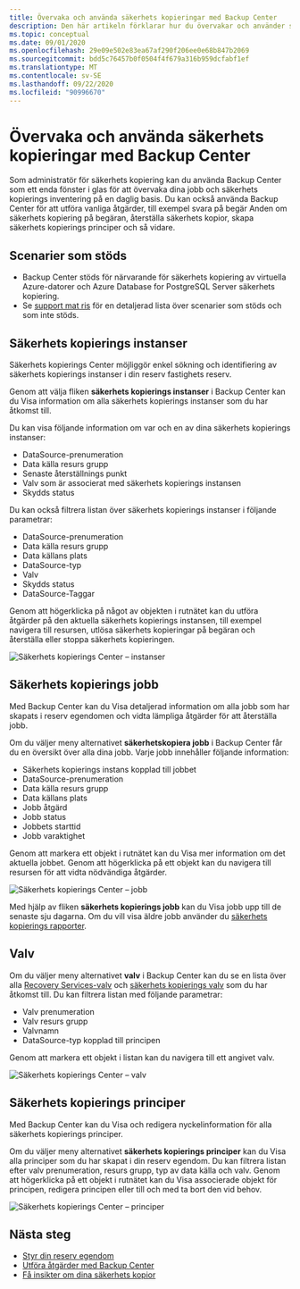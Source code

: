 ```yaml
---
title: Övervaka och använda säkerhets kopieringar med Backup Center
description: Den här artikeln förklarar hur du övervakar och använder säkerhets kopieringar i skala med Backup Center
ms.topic: conceptual
ms.date: 09/01/2020
ms.openlocfilehash: 29e09e502e83ea67af290f206ee0e68b847b2069
ms.sourcegitcommit: bdd5c76457b0f0504f4f679a316b959dcfabf1ef
ms.translationtype: MT
ms.contentlocale: sv-SE
ms.lasthandoff: 09/22/2020
ms.locfileid: "90996670"
---
```

# <a name="monitor-and-operate-backups-using-backup-center"></a>Övervaka och använda säkerhets kopieringar med Backup Center

Som administratör för säkerhets kopiering kan du använda Backup Center som ett enda fönster i glas för att övervaka dina jobb och säkerhets kopierings inventering på en daglig basis. Du kan också använda Backup Center för att utföra vanliga åtgärder, till exempel svara på begär Anden om säkerhets kopiering på begäran, återställa säkerhets kopior, skapa säkerhets kopierings principer och så vidare.

## <a name="supported-scenarios"></a>Scenarier som stöds

* Backup Center stöds för närvarande för säkerhets kopiering av virtuella Azure-datorer och Azure Database for PostgreSQL Server säkerhets kopiering.
* Se [support mat ris](backup-center-support-matrix.md) för en detaljerad lista över scenarier som stöds och som inte stöds.

## <a name="backup-instances"></a>Säkerhets kopierings instanser

Säkerhets kopierings Center möjliggör enkel sökning och identifiering av säkerhets kopierings instanser i din reserv fastighets reserv.

Genom att välja fliken **säkerhets kopierings instanser** i Backup Center kan du Visa information om alla säkerhets kopierings instanser som du har åtkomst till.

 Du kan visa följande information om var och en av dina säkerhets kopierings instanser:

* DataSource-prenumeration
* Data källa resurs grupp
* Senaste återställnings punkt
* Valv som är associerat med säkerhets kopierings instansen
* Skydds status

 Du kan också filtrera listan över säkerhets kopierings instanser i följande parametrar:

* DataSource-prenumeration
* Data källa resurs grupp
* Data källans plats
* DataSource-typ
* Valv
* Skydds status
* DataSource-Taggar

Genom att högerklicka på något av objekten i rutnätet kan du utföra åtgärder på den aktuella säkerhets kopierings instansen, till exempel navigera till resursen, utlösa säkerhets kopieringar på begäran och återställa eller stoppa säkerhets kopieringen.

![Säkerhets kopierings Center – instanser](./media/backup-center-monitor-operate/backup-center-instances.png)

## <a name="backup-jobs"></a>Säkerhets kopierings jobb

Med Backup Center kan du Visa detaljerad information om alla jobb som har skapats i reserv egendomen och vidta lämpliga åtgärder för att återställa jobb.

Om du väljer meny alternativet **säkerhetskopiera jobb** i Backup Center får du en översikt över alla dina jobb. Varje jobb innehåller följande information:

* Säkerhets kopierings instans kopplad till jobbet
* DataSource-prenumeration
* Data källa resurs grupp
* Data källans plats
* Jobb åtgärd
* Jobb status
* Jobbets starttid
* Jobb varaktighet

Genom att markera ett objekt i rutnätet kan du Visa mer information om det aktuella jobbet. Genom att högerklicka på ett objekt kan du navigera till resursen för att vidta nödvändiga åtgärder.

![Säkerhets kopierings Center – jobb](./media/backup-center-monitor-operate/backup-center-jobs.png)

Med hjälp av fliken **säkerhets kopierings jobb** kan du Visa jobb upp till de senaste sju dagarna. Om du vill visa äldre jobb använder du [säkerhets kopierings rapporter](backup-center-obtain-insights.md).

## <a name="vaults"></a>Valv

Om du väljer meny alternativet **valv** i Backup Center kan du se en lista över alla [Recovery Services-valv](backup-azure-recovery-services-vault-overview.md) och [säkerhets kopierings valv](backup-vault-overview.md) som du har åtkomst till. Du kan filtrera listan med följande parametrar:

* Valv prenumeration
* Valv resurs grupp
* Valvnamn
* DataSource-typ kopplad till principen

Genom att markera ett objekt i listan kan du navigera till ett angivet valv.

![Säkerhets kopierings Center – valv](./media/backup-center-monitor-operate/backup-center-vaults.png)

## <a name="backup-policies"></a>Säkerhets kopierings principer

Med Backup Center kan du Visa och redigera nyckelinformation för alla säkerhets kopierings principer.

Om du väljer meny alternativet **säkerhets kopierings principer** kan du Visa alla principer som du har skapat i din reserv egendom. Du kan filtrera listan efter valv prenumeration, resurs grupp, typ av data källa och valv. Genom att högerklicka på ett objekt i rutnätet kan du Visa associerade objekt för principen, redigera principen eller till och med ta bort den vid behov.

![Säkerhets kopierings Center – principer](./media/backup-center-monitor-operate/backup-center-policies.png)

## <a name="next-steps"></a>Nästa steg

* [Styr din reserv egendom](backup-center-govern-environment.md)
* [Utföra åtgärder med Backup Center](backup-center-actions.md)
* [Få insikter om dina säkerhets kopior](backup-center-obtain-insights.md)
